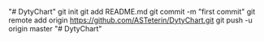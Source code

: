 "# DytyChart"  git init git add README.md git commit -m "first commit" git remote add origin https://github.com/ASTeterin/DytyChart.git git push -u origin master
"# DytyChart" 
